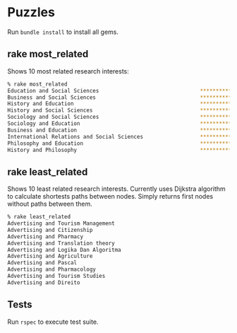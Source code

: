 # Puzzles

Run `bundle install` to install all gems.

## rake most_related

Shows 10 most related research interests:

```bash
% rake most_related
Education and Social Sciences                                **************************************************************************
Business and Social Sciences                                 ***************************************************
History and Education                                        *************************************************
History and Social Sciences                                  ******************************************
Sociology and Social Sciences                                *****************************************
Sociology and Education                                      ***************************************
Business and Education                                       *************************************
International Relations and Social Sciences                  *************************************
Philosophy and Education                                     **********************************
History and Philosophy                                       ******************************
```

## rake least_related

Shows 10 least related research interests. Currently uses Dijkstra algorithm to calculate shortests paths between nodes. Simply returns first nodes without paths between them.

```bash
% rake least_related
Advertising and Tourism Management
Advertising and Citizenship
Advertising and Pharmacy
Advertising and Translation theory
Advertising and Logika Dan Algoritma
Advertising and Agriculture
Advertising and Pascal
Advertising and Pharmacology
Advertising and Tourism Studies
Advertising and Direito
```

## Tests

Run `rspec` to execute test suite.
